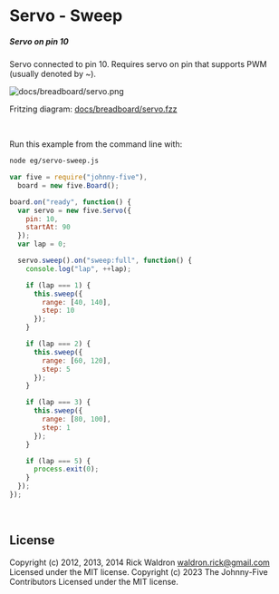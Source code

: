 <!--remove-start-->

# Servo - Sweep

<!--remove-end-->






##### Servo on pin 10


Servo connected to pin 10. Requires servo on pin that supports PWM (usually denoted by ~).


![docs/breadboard/servo.png](breadboard/servo.png)<br>

Fritzing diagram: [docs/breadboard/servo.fzz](breadboard/servo.fzz)

&nbsp;




Run this example from the command line with:
```bash
node eg/servo-sweep.js
```


```javascript
var five = require("johnny-five"),
  board = new five.Board();

board.on("ready", function() {
  var servo = new five.Servo({
    pin: 10,
    startAt: 90
  });
  var lap = 0;

  servo.sweep().on("sweep:full", function() {
    console.log("lap", ++lap);

    if (lap === 1) {
      this.sweep({
        range: [40, 140],
        step: 10
      });
    }

    if (lap === 2) {
      this.sweep({
        range: [60, 120],
        step: 5
      });
    }

    if (lap === 3) {
      this.sweep({
        range: [80, 100],
        step: 1
      });
    }

    if (lap === 5) {
      process.exit(0);
    }
  });
});

```








&nbsp;

<!--remove-start-->

## License
Copyright (c) 2012, 2013, 2014 Rick Waldron <waldron.rick@gmail.com>
Licensed under the MIT license.
Copyright (c) 2023 The Johnny-Five Contributors
Licensed under the MIT license.

<!--remove-end-->
